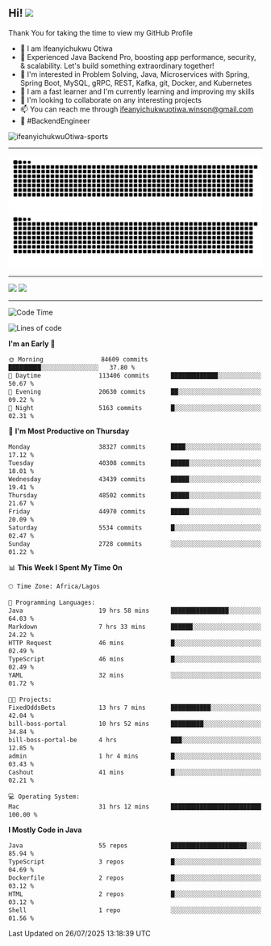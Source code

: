 <!-- BLOG-POST-LIST:START --><!-- BLOG-POST-LIST:END -->

## Hi! <img src="https://media.giphy.com/media/hvRJCLFzcasrR4ia7z/giphy.gif" width="4%"> 

Thank You for taking the time to view my GitHub Profile

- 👋 I am Ifeanyichukwu Otiwa
- 🚀 Experienced Java Backend Pro, boosting app performance, security, & scalability. Let's build something extraordinary together!
- 👀 I'm interested in Problem Solving, Java, Microservices with Spring, Spring Boot, MySQL, gRPC, REST, Kafka, git, Docker, and Kubernetes
- 🌱 I am a fast learner and I'm currently learning and improving my skills
- 💞️ I'm looking to collaborate on any interesting projects
- 📫 You can reach me through ifeanyichukwuotiwa.winson@gmail.com
- 🚀 #BackendEngineer

<p align="left" marginTop="10px"> <img src="https://komarev.com/ghpvc/?username=ifeanyichukwuOtiwa-sports&label=Profile%20views&color=0e75b6&style=for-the-badge" alt="ifeanyichukwuOtiwa-sports" /> </p>

***

<!--🐍📈SNAKEGRAPH / 🌐WEBSITE: https://github.com/Platane/snk -->
![github contribution grid snake animation](https://raw.githubusercontent.com/ifeanyichukwuOtiwa-sports/ifeanyichukwuOtiwa-sports/output/github-contribution-grid-snake-dark.svg#gh-dark-mode-only)![github contribution grid snake animation](https://raw.githubusercontent.com/ifeanyichukwuOtiwa-sports/ifeanyichukwuOtiwa-sports/output/github-contribution-grid-snake.svg#gh-light-mode-only)

***

<p float="left">
  <img float="left" src="https://github-readme-stats.vercel.app/api?username=ifeanyichukwuOtiwa-sports&count_private=true&include_all_commits=true&theme=react&show_icons=true" />
  <img float="right" src="https://github-readme-stats.vercel.app/api/top-langs/?username=ifeanyichukwuOtiwa-sports&layout=compact&show_icons=true&theme=react" /> 
</p>

***



<!--START_SECTION:waka-->
![Code Time](http://img.shields.io/badge/Code%20Time-4%2C009%20hrs%2032%20mins-blue)

![Lines of code](https://img.shields.io/badge/From%20Hello%20World%20I%27ve%20Written-60.6%20million%20lines%20of%20code-blue)

**I'm an Early 🐤** 

```text
🌞 Morning                84609 commits       █████████░░░░░░░░░░░░░░░░   37.80 % 
🌆 Daytime                113406 commits      █████████████░░░░░░░░░░░░   50.67 % 
🌃 Evening                20630 commits       ██░░░░░░░░░░░░░░░░░░░░░░░   09.22 % 
🌙 Night                  5163 commits        █░░░░░░░░░░░░░░░░░░░░░░░░   02.31 % 
```
📅 **I'm Most Productive on Thursday** 

```text
Monday                   38327 commits       ████░░░░░░░░░░░░░░░░░░░░░   17.12 % 
Tuesday                  40308 commits       █████░░░░░░░░░░░░░░░░░░░░   18.01 % 
Wednesday                43439 commits       █████░░░░░░░░░░░░░░░░░░░░   19.41 % 
Thursday                 48502 commits       █████░░░░░░░░░░░░░░░░░░░░   21.67 % 
Friday                   44970 commits       █████░░░░░░░░░░░░░░░░░░░░   20.09 % 
Saturday                 5534 commits        █░░░░░░░░░░░░░░░░░░░░░░░░   02.47 % 
Sunday                   2728 commits        ░░░░░░░░░░░░░░░░░░░░░░░░░   01.22 % 
```


📊 **This Week I Spent My Time On** 

```text
🕑︎ Time Zone: Africa/Lagos

💬 Programming Languages: 
Java                     19 hrs 58 mins      ████████████████░░░░░░░░░   64.03 % 
Markdown                 7 hrs 33 mins       ██████░░░░░░░░░░░░░░░░░░░   24.22 % 
HTTP Request             46 mins             █░░░░░░░░░░░░░░░░░░░░░░░░   02.49 % 
TypeScript               46 mins             █░░░░░░░░░░░░░░░░░░░░░░░░   02.49 % 
YAML                     32 mins             ░░░░░░░░░░░░░░░░░░░░░░░░░   01.72 % 

🐱‍💻 Projects: 
FixedOddsBets            13 hrs 7 mins       ███████████░░░░░░░░░░░░░░   42.04 % 
bill-boss-portal         10 hrs 52 mins      █████████░░░░░░░░░░░░░░░░   34.84 % 
bill-boss-portal-be      4 hrs               ███░░░░░░░░░░░░░░░░░░░░░░   12.85 % 
admin                    1 hr 4 mins         █░░░░░░░░░░░░░░░░░░░░░░░░   03.43 % 
Cashout                  41 mins             █░░░░░░░░░░░░░░░░░░░░░░░░   02.21 % 

💻 Operating System: 
Mac                      31 hrs 12 mins      █████████████████████████   100.00 % 
```

**I Mostly Code in Java** 

```text
Java                     55 repos            █████████████████████░░░░   85.94 % 
TypeScript               3 repos             █░░░░░░░░░░░░░░░░░░░░░░░░   04.69 % 
Dockerfile               2 repos             █░░░░░░░░░░░░░░░░░░░░░░░░   03.12 % 
HTML                     2 repos             █░░░░░░░░░░░░░░░░░░░░░░░░   03.12 % 
Shell                    1 repo              ░░░░░░░░░░░░░░░░░░░░░░░░░   01.56 % 
```




 Last Updated on 26/07/2025 13:18:39 UTC
<!--END_SECTION:waka-->

<!--
<p align="center">
![trophy](https://github-profile-trophy.vercel.app/?username=ifeanyichukwuOtiwa-sports&theme=onedark) (https://github.com/ryo-ma/github-profile-trophy)
</p>
-->

<!---
ifeanyi-otiwa/ifeanyi-otiwa is a ✨ special ✨ repository because its `README.md` (this file) appears on your GitHub profile.
You can click the Preview link to take a look at your changes.
--->
